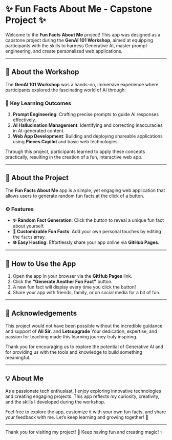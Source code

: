 # **✨ Fun Facts About Me - Capstone Project ✨**

Welcome to the **Fun Facts About Me** project! This app was designed as a capstone project during the **GenAI 101 Workshop**, aimed at equipping participants with the skills to harness Generative AI, master prompt engineering, and create personalized web applications.

---

## 🌟 **About the Workshop**  

The **GenAI 101 Workshop** was a hands-on, immersive experience where participants explored the fascinating world of AI through:  

### 📌 **Key Learning Outcomes**  
1. **Prompt Engineering**: Crafting precise prompts to guide AI responses effectively.  
2. **AI Hallucination Management**: Identifying and correcting inaccuracies in AI-generated content.  
3. **Web App Development**: Building and deploying shareable applications using **Pieces Copilot** and basic web technologies.  

Through this project, participants learned to apply these concepts practically, resulting in the creation of a fun, interactive web app.

---

## 🎯 **About the Project**  

The **Fun Facts About Me** app is a simple, yet engaging web application that allows users to generate random fun facts at the click of a button.  

### ⚙️ **Features**  
- **✨ Random Fact Generation**: Click the button to reveal a unique fun fact about yourself.  
- **🎨 Customizable Fun Facts**: Add your own personal touches by editing the `facts` array.  
- **🌐 Easy Hosting**: Effortlessly share your app online via **GitHub Pages**.

---

## 🚀 **How to Use the App**  

1. Open the app in your browser via the **GitHub Pages** link.  
2. Click the **"Generate Another Fun Fact"** button.  
3. A new fun fact will display every time you click the button!  
4. Share your app with friends, family, or on social media for a bit of fun.  

---

## 💐 **Acknowledgements**  

This project would not have been possible without the incredible guidance and support of **Ali Sir**. and **Letsupgrade** Your dedication, expertise, and passion for teaching made this learning journey truly inspiring.  

Thank you for encouraging us to explore the potential of Generative AI and for providing us with the tools and knowledge to build something meaningful. 

---

## 💡 **About Me**  

As a passionate tech enthusiast, I enjoy exploring innovative technologies and creating engaging projects. This app reflects my curiosity, creativity, and the skills I developed during the workshop.  

Feel free to explore the app, customize it with your own fun facts, and share your feedback with me. Let’s keep learning and growing together! 🚀  



---

Thank you for visiting my project! 🌟 Keep having fun and creating magic! ✨  
